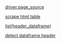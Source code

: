 [driver.page_source](https://stackoverflow.com/questions/33359068/copy-out-results-after-submitting-web-form-using-selenium-python)

[scrape html table](https://medium.com/geekculture/web-scraping-tables-in-python-using-beautiful-soup-8bbc31c5803e)

[list(header_dataframe)](https://stackoverflow.com/questions/19482970/get-a-list-from-pandas-dataframe-column-headers)

[detect dataframe header](https://stackoverflow.com/questions/37206142/determine-the-header-in-a-csv-file-using-pandas-if-header-none)
